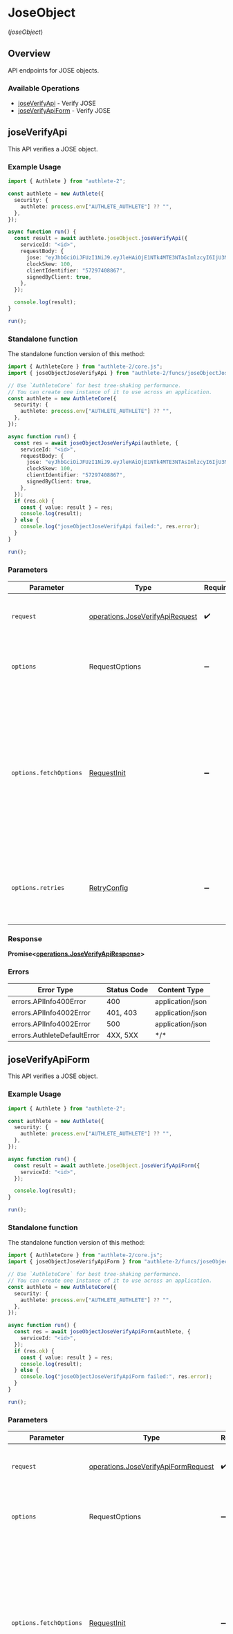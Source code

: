 # JoseObject
(*joseObject*)

## Overview

API endpoints for JOSE objects.

### Available Operations

* [joseVerifyApi](#joseverifyapi) - Verify JOSE
* [joseVerifyApiForm](#joseverifyapiform) - Verify JOSE

## joseVerifyApi

This API verifies a JOSE object.


### Example Usage

<!-- UsageSnippet language="typescript" operationID="jose_verify_api" method="post" path="/api/{serviceId}/jose/verify" -->
```typescript
import { Authlete } from "authlete-2";

const authlete = new Authlete({
  security: {
    authlete: process.env["AUTHLETE_AUTHLETE"] ?? "",
  },
});

async function run() {
  const result = await authlete.joseObject.joseVerifyApi({
    serviceId: "<id>",
    requestBody: {
      jose: "eyJhbGciOiJFUzI1NiJ9.eyJleHAiOjE1NTk4MTE3NTAsImlzcyI6IjU3Mjk3NDA4ODY3In0K.csmdholMVcmjqHe59YWgLGNvm7I5Whp4phQCoGxyrlRGMnTgsfxtwyxBgMXQqEPD5q5k9FaEWNk37K8uAtSwrA",
      clockSkew: 100,
      clientIdentifier: "57297408867",
      signedByClient: true,
    },
  });

  console.log(result);
}

run();
```

### Standalone function

The standalone function version of this method:

```typescript
import { AuthleteCore } from "authlete-2/core.js";
import { joseObjectJoseVerifyApi } from "authlete-2/funcs/joseObjectJoseVerifyApi.js";

// Use `AuthleteCore` for best tree-shaking performance.
// You can create one instance of it to use across an application.
const authlete = new AuthleteCore({
  security: {
    authlete: process.env["AUTHLETE_AUTHLETE"] ?? "",
  },
});

async function run() {
  const res = await joseObjectJoseVerifyApi(authlete, {
    serviceId: "<id>",
    requestBody: {
      jose: "eyJhbGciOiJFUzI1NiJ9.eyJleHAiOjE1NTk4MTE3NTAsImlzcyI6IjU3Mjk3NDA4ODY3In0K.csmdholMVcmjqHe59YWgLGNvm7I5Whp4phQCoGxyrlRGMnTgsfxtwyxBgMXQqEPD5q5k9FaEWNk37K8uAtSwrA",
      clockSkew: 100,
      clientIdentifier: "57297408867",
      signedByClient: true,
    },
  });
  if (res.ok) {
    const { value: result } = res;
    console.log(result);
  } else {
    console.log("joseObjectJoseVerifyApi failed:", res.error);
  }
}

run();
```

### Parameters

| Parameter                                                                                                                                                                      | Type                                                                                                                                                                           | Required                                                                                                                                                                       | Description                                                                                                                                                                    |
| ------------------------------------------------------------------------------------------------------------------------------------------------------------------------------ | ------------------------------------------------------------------------------------------------------------------------------------------------------------------------------ | ------------------------------------------------------------------------------------------------------------------------------------------------------------------------------ | ------------------------------------------------------------------------------------------------------------------------------------------------------------------------------ |
| `request`                                                                                                                                                                      | [operations.JoseVerifyApiRequest](../../models/operations/joseverifyapirequest.md)                                                                                             | :heavy_check_mark:                                                                                                                                                             | The request object to use for the request.                                                                                                                                     |
| `options`                                                                                                                                                                      | RequestOptions                                                                                                                                                                 | :heavy_minus_sign:                                                                                                                                                             | Used to set various options for making HTTP requests.                                                                                                                          |
| `options.fetchOptions`                                                                                                                                                         | [RequestInit](https://developer.mozilla.org/en-US/docs/Web/API/Request/Request#options)                                                                                        | :heavy_minus_sign:                                                                                                                                                             | Options that are passed to the underlying HTTP request. This can be used to inject extra headers for examples. All `Request` options, except `method` and `body`, are allowed. |
| `options.retries`                                                                                                                                                              | [RetryConfig](../../lib/utils/retryconfig.md)                                                                                                                                  | :heavy_minus_sign:                                                                                                                                                             | Enables retrying HTTP requests under certain failure conditions.                                                                                                               |

### Response

**Promise\<[operations.JoseVerifyApiResponse](../../models/operations/joseverifyapiresponse.md)\>**

### Errors

| Error Type                  | Status Code                 | Content Type                |
| --------------------------- | --------------------------- | --------------------------- |
| errors.APIInfo400Error      | 400                         | application/json            |
| errors.APIInfo4002Error     | 401, 403                    | application/json            |
| errors.APIInfo4002Error     | 500                         | application/json            |
| errors.AuthleteDefaultError | 4XX, 5XX                    | \*/\*                       |

## joseVerifyApiForm

This API verifies a JOSE object.


### Example Usage

<!-- UsageSnippet language="typescript" operationID="jose_verify_api_form" method="post" path="/api/{serviceId}/jose/verify" -->
```typescript
import { Authlete } from "authlete-2";

const authlete = new Authlete({
  security: {
    authlete: process.env["AUTHLETE_AUTHLETE"] ?? "",
  },
});

async function run() {
  const result = await authlete.joseObject.joseVerifyApiForm({
    serviceId: "<id>",
  });

  console.log(result);
}

run();
```

### Standalone function

The standalone function version of this method:

```typescript
import { AuthleteCore } from "authlete-2/core.js";
import { joseObjectJoseVerifyApiForm } from "authlete-2/funcs/joseObjectJoseVerifyApiForm.js";

// Use `AuthleteCore` for best tree-shaking performance.
// You can create one instance of it to use across an application.
const authlete = new AuthleteCore({
  security: {
    authlete: process.env["AUTHLETE_AUTHLETE"] ?? "",
  },
});

async function run() {
  const res = await joseObjectJoseVerifyApiForm(authlete, {
    serviceId: "<id>",
  });
  if (res.ok) {
    const { value: result } = res;
    console.log(result);
  } else {
    console.log("joseObjectJoseVerifyApiForm failed:", res.error);
  }
}

run();
```

### Parameters

| Parameter                                                                                                                                                                      | Type                                                                                                                                                                           | Required                                                                                                                                                                       | Description                                                                                                                                                                    |
| ------------------------------------------------------------------------------------------------------------------------------------------------------------------------------ | ------------------------------------------------------------------------------------------------------------------------------------------------------------------------------ | ------------------------------------------------------------------------------------------------------------------------------------------------------------------------------ | ------------------------------------------------------------------------------------------------------------------------------------------------------------------------------ |
| `request`                                                                                                                                                                      | [operations.JoseVerifyApiFormRequest](../../models/operations/joseverifyapiformrequest.md)                                                                                     | :heavy_check_mark:                                                                                                                                                             | The request object to use for the request.                                                                                                                                     |
| `options`                                                                                                                                                                      | RequestOptions                                                                                                                                                                 | :heavy_minus_sign:                                                                                                                                                             | Used to set various options for making HTTP requests.                                                                                                                          |
| `options.fetchOptions`                                                                                                                                                         | [RequestInit](https://developer.mozilla.org/en-US/docs/Web/API/Request/Request#options)                                                                                        | :heavy_minus_sign:                                                                                                                                                             | Options that are passed to the underlying HTTP request. This can be used to inject extra headers for examples. All `Request` options, except `method` and `body`, are allowed. |
| `options.retries`                                                                                                                                                              | [RetryConfig](../../lib/utils/retryconfig.md)                                                                                                                                  | :heavy_minus_sign:                                                                                                                                                             | Enables retrying HTTP requests under certain failure conditions.                                                                                                               |

### Response

**Promise\<[operations.JoseVerifyApiFormResponse](../../models/operations/joseverifyapiformresponse.md)\>**

### Errors

| Error Type                  | Status Code                 | Content Type                |
| --------------------------- | --------------------------- | --------------------------- |
| errors.APIInfo400Error      | 400                         | application/json            |
| errors.APIInfo4002Error     | 401, 403                    | application/json            |
| errors.APIInfo4002Error     | 500                         | application/json            |
| errors.AuthleteDefaultError | 4XX, 5XX                    | \*/\*                       |